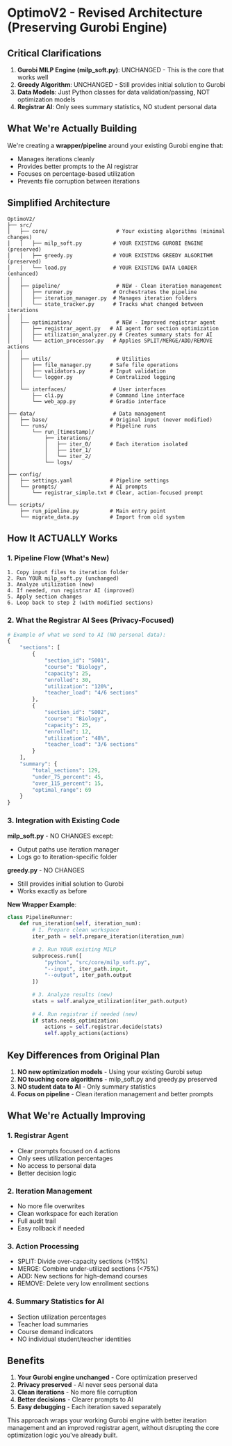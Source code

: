 # OptimoV2 - Revised Architecture (Preserving Gurobi Engine)

## Critical Clarifications

1. **Gurobi MILP Engine (milp_soft.py)**: UNCHANGED - This is the core that works well
2. **Greedy Algorithm**: UNCHANGED - Still provides initial solution to Gurobi
3. **Data Models**: Just Python classes for data validation/passing, NOT optimization models
4. **Registrar AI**: Only sees summary statistics, NO student personal data

## What We're Actually Building

We're creating a **wrapper/pipeline** around your existing Gurobi engine that:
- Manages iterations cleanly
- Provides better prompts to the AI registrar
- Focuses on percentage-based utilization
- Prevents file corruption between iterations

## Simplified Architecture

```
OptimoV2/
├── src/
│   ├── core/                      # Your existing algorithms (minimal changes)
│   │   ├── milp_soft.py          # YOUR EXISTING GUROBI ENGINE (preserved)
│   │   ├── greedy.py             # YOUR EXISTING GREEDY ALGORITHM (preserved)
│   │   └── load.py               # YOUR EXISTING DATA LOADER (enhanced)
│   │
│   ├── pipeline/                  # NEW - Clean iteration management
│   │   ├── runner.py             # Orchestrates the pipeline
│   │   ├── iteration_manager.py  # Manages iteration folders
│   │   └── state_tracker.py      # Tracks what changed between iterations
│   │
│   ├── optimization/              # NEW - Improved registrar agent
│   │   ├── registrar_agent.py   # AI agent for section optimization
│   │   ├── utilization_analyzer.py # Creates summary stats for AI
│   │   └── action_processor.py   # Applies SPLIT/MERGE/ADD/REMOVE actions
│   │
│   ├── utils/                     # Utilities
│   │   ├── file_manager.py      # Safe file operations
│   │   ├── validators.py        # Input validation
│   │   └── logger.py            # Centralized logging
│   │
│   └── interfaces/               # User interfaces
│       ├── cli.py               # Command line interface
│       └── web_app.py           # Gradio interface
│
├── data/                         # Data management
│   ├── base/                    # Original input (never modified)
│   └── runs/                    # Pipeline runs
│       └── run_[timestamp]/
│           ├── iterations/
│           │   ├── iter_0/      # Each iteration isolated
│           │   ├── iter_1/
│           │   └── iter_2/
│           └── logs/
│
├── config/
│   ├── settings.yaml            # Pipeline settings
│   └── prompts/                 # AI prompts
│       └── registrar_simple.txt # Clear, action-focused prompt
│
└── scripts/
    ├── run_pipeline.py          # Main entry point
    └── migrate_data.py          # Import from old system
```

## How It ACTUALLY Works

### 1. Pipeline Flow (What's New)

```
1. Copy input files to iteration folder
2. Run YOUR milp_soft.py (unchanged)
3. Analyze utilization (new)
4. If needed, run registrar AI (improved)
5. Apply section changes
6. Loop back to step 2 (with modified sections)
```

### 2. What the Registrar AI Sees (Privacy-Focused)

```python
# Example of what we send to AI (NO personal data):
{
    "sections": [
        {
            "section_id": "S001",
            "course": "Biology",
            "capacity": 25,
            "enrolled": 30,
            "utilization": "120%",
            "teacher_load": "4/6 sections"
        },
        {
            "section_id": "S002", 
            "course": "Biology",
            "capacity": 25,
            "enrolled": 12,
            "utilization": "48%",
            "teacher_load": "3/6 sections"
        }
    ],
    "summary": {
        "total_sections": 129,
        "under_75_percent": 45,
        "over_115_percent": 15,
        "optimal_range": 69
    }
}
```

### 3. Integration with Existing Code

**milp_soft.py** - NO CHANGES except:
- Output paths use iteration manager
- Logs go to iteration-specific folder

**greedy.py** - NO CHANGES
- Still provides initial solution to Gurobi
- Works exactly as before

**New Wrapper Example**:
```python
class PipelineRunner:
    def run_iteration(self, iteration_num):
        # 1. Prepare clean workspace
        iter_path = self.prepare_iteration(iteration_num)
        
        # 2. Run YOUR existing MILP
        subprocess.run([
            "python", "src/core/milp_soft.py",
            "--input", iter_path.input,
            "--output", iter_path.output
        ])
        
        # 3. Analyze results (new)
        stats = self.analyze_utilization(iter_path.output)
        
        # 4. Run registrar if needed (new)
        if stats.needs_optimization:
            actions = self.registrar.decide(stats)
            self.apply_actions(actions)
```

## Key Differences from Original Plan

1. **NO new optimization models** - Using your existing Gurobi setup
2. **NO touching core algorithms** - milp_soft.py and greedy.py preserved
3. **NO student data to AI** - Only summary statistics
4. **Focus on pipeline** - Clean iteration management and better prompts

## What We're Actually Improving

### 1. Registrar Agent
- Clear prompts focused on 4 actions
- Only sees utilization percentages
- No access to personal data
- Better decision logic

### 2. Iteration Management  
- No more file overwrites
- Clean workspace for each iteration
- Full audit trail
- Easy rollback if needed

### 3. Action Processing
- SPLIT: Divide over-capacity sections (>115%)
- MERGE: Combine under-utilized sections (<75%)
- ADD: New sections for high-demand courses
- REMOVE: Delete very low enrollment sections

### 4. Summary Statistics for AI
- Section utilization percentages
- Teacher load summaries
- Course demand indicators
- NO individual student/teacher identities

## Benefits

1. **Your Gurobi engine unchanged** - Core optimization preserved
2. **Privacy preserved** - AI never sees personal data
3. **Clean iterations** - No more file corruption
4. **Better decisions** - Clearer prompts to AI
5. **Easy debugging** - Each iteration saved separately

This approach wraps your working Gurobi engine with better iteration management and an improved registrar agent, without disrupting the core optimization logic you've already built.